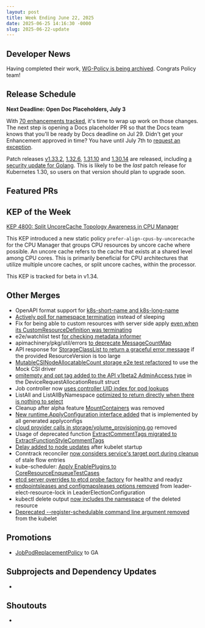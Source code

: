 ```yaml
---
layout: post
title: Week Ending June 22, 2025
date: 2025-06-25 14:16:30 -0000
slug: 2025-06-22-update
---
```


## Developer News

Having completed their work, [WG-Policy is being archived](https://github.com/kubernetes/community/pull/8489).  Congrats Policy team!

## Release Schedule

**Next Deadline: Open Doc Placeholders, July 3**

With [70 enhancements tracked](https://github.com/orgs/kubernetes/projects/213/views/1), it's time to wrap up work on those changes.  The next step is opening a Docs placeholder PR so that the Docs team knows that you'll be ready by Docs deadline on Jul 29.  Didn't get your Enhancement approved in time?  You have until July 7th to [request an exception](https://github.com/kubernetes/sig-release/blob/master/releases/release_phases.md#exceptions).

Patch releases [v1.33.2](https://github.com/kubernetes/kubernetes/blob/master/CHANGELOG/CHANGELOG-1.33.md), [1.32.6](https://github.com/kubernetes/kubernetes/blob/master/CHANGELOG/CHANGELOG-1.32.md), [1.31.10](https://github.com/kubernetes/kubernetes/blob/master/CHANGELOG/CHANGELOG-1.31.md) and [1.30.14](https://github.com/kubernetes/kubernetes/blob/master/CHANGELOG/CHANGELOG-1.30.md) are released, including [a security update for Golang](https://github.com/kubernetes/kubernetes/issues/132267).  This is likely to be the *last* patch release for Kubernetes 1.30, so users on that version should plan to upgrade soon.

## Featured PRs


## KEP of the Week

[KEP 4800: Split UncoreCache Topology Awareness in CPU Manager](https://github.com/kubernetes/enhancements/blob/master/keps/sig-node/4800-cpumanager-split-uncorecache/README.md)

This KEP introduced a new static policy `prefer-align-cpus-by-uncorecache` for the CPU Manager that groups CPU resources by uncore cache where possible. An uncore cache refers to the cache that exists at a shared level among CPU cores. This is primarily beneficial for CPU architectures that utilize multiple uncore caches, or split uncore caches, within the processor.

This KEP is tracked for beta in v1.34.

## Other Merges

* OpenAPI format support for [k8s-short-name and k8s-long-name](https://github.com/kubernetes/kubernetes/pull/132504)
* [Actively poll for namespace termination](https://github.com/kubernetes/kubernetes/pull/132483) instead of sleeping
* Fix for being able to custom resources with server side apply [even when its CustomResourceDefinition was terminating](https://github.com/kubernetes/kubernetes/pull/132467)
* e2e/watchlist test [for checking metadata informer](https://github.com/kubernetes/kubernetes/pull/132417)
* apimachinery/pkg/util/errors [to deprecate MessageCountMap](https://github.com/kubernetes/kubernetes/pull/132376)
* API response for [StorageClassList to return a graceful error message](https://github.com/kubernetes/kubernetes/pull/132374) if the provided ResourceVersion is too large
* [MutableCSINodeAllocatableCount storage e2e test refactored](https://github.com/kubernetes/kubernetes/pull/132373) to use the Mock CSI driver
* [omitempty and opt tag added to the API v1beta2 AdminAccess type](https://github.com/kubernetes/kubernetes/pull/132338) in the DeviceRequestAllocationResult struct
* Job controller now [uses controller UID index for pod lookups](https://github.com/kubernetes/kubernetes/pull/132305)
* ListAll and ListAllByNamespace [optimized to return directly when there is nothing to select](https://github.com/kubernetes/kubernetes/pull/132255)
* Cleanup after alpha feature [MountContainers](https://github.com/kubernetes/kubernetes/pull/132254) was removed
* [New runtime.ApplyConfiguration interface added](https://github.com/kubernetes/kubernetes/pull/132194) that is implemented by all generated applyconfigs
* [cloud provider calls in storage/volume_provisioning.go](https://github.com/kubernetes/kubernetes/pull/131717) removed
* Usage of deprecated function [ExtractCommentTags migrated to ExtractFunctionStyleCommentTags](https://github.com/kubernetes/kubernetes/pull/131711)
* [Delay added to node updates](https://github.com/kubernetes/kubernetes/pull/130919) after kubelet startup
* Conntrack reconciler [now considers service's target port during cleanup](https://github.com/kubernetes/kubernetes/pull/130542) of stale flow entries
* kube-scheduler: [Apply EnablePlugins to CoreResourceEnqueueTestCases](https://github.com/kubernetes/kubernetes/pull/130052)
* [etcd server overrides to etcd probe factory](https://github.com/kubernetes/kubernetes/pull/129438) for healthz and readyz
* [endpointsleases and configmapsleases options removed](https://github.com/kubernetes/kubernetes/pull/127655) from leader-elect-resource-lock in LeaderElectionConfiguration
* kubectl delete output [now includes the namespace](https://github.com/kubernetes/kubernetes/pull/126619) of the deleted resource
* [Deprecated --register-schedulable command line argument removed](https://github.com/kubernetes/kubernetes/pull/122384) from the kubelet

## Promotions

* [JobPodReplacementPolicy](https://github.com/kubernetes/kubernetes/pull/132173) to GA

## Subprojects and Dependency Updates

*

## Shoutouts

*
